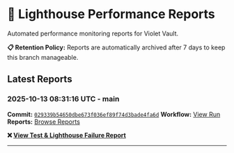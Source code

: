 # 🔦 Lighthouse Performance Reports

Automated performance monitoring reports for Violet Vault.

**📋 Retention Policy:** Reports are automatically archived after 7 days to keep this branch manageable.

## Latest Reports

### 2025-10-13 08:31:16 UTC - main

**Commit:** [`029339b54650dbe673f036ef89f74d3bade4fa6d`](https://github.com/thef4tdaddy/violet-vault/commit/029339b54650dbe673f036ef89f74d3bade4fa6d)
**Workflow:** [View Run](https://github.com/thef4tdaddy/violet-vault/actions/runs/18459752889)
**Reports:** [Browse Reports](https://github.com/thef4tdaddy/violet-vault/tree/lighthouse-reports/reports/main/2025-10-13_08-31-14)

**❌ [View Test & Lighthouse Failure Report](./reports/main/2025-10-13_08-31-14/test-and-lighthouse-failures.md)**


---

